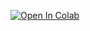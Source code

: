 [![Open In Colab](https://colab.research.google.com/assets/colab-badge.svg)](https://colab.research.google.com/github/MaxCPietro/AnalManzanas_NumPy/blob/master/Max_Numpy.ipynb)
